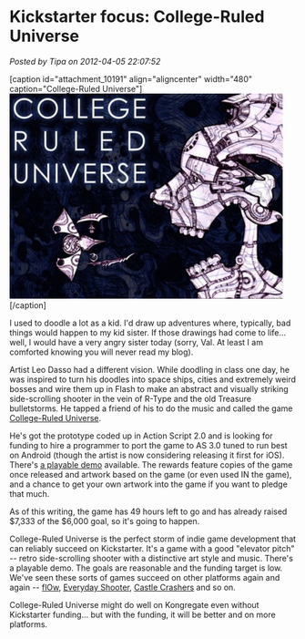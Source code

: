 # Kickstarter focus: College-Ruled Universe

*Posted by Tipa on 2012-04-05 22:07:52*

[caption id="attachment\_10191" align="aligncenter" width="480" caption="College-Ruled Universe"][![](../uploads/2012/04/collegeruled-480x360.jpg "College-Ruled Universe")](../uploads/2012/04/collegeruled.jpg)[/caption]

I used to doodle a lot as a kid. I'd draw up adventures where, typically, bad things would happen to my kid sister. If those drawings had come to life... well, I would have a very angry sister today (sorry, Val. At least I am comforted knowing you will never read my blog).

Artist Leo Dasso had a different vision. While doodling in class one day, he was inspired to turn his doodles into space ships, cities and extremely weird bosses and wire them up in Flash to make an abstract and visually striking side-scrolling shooter in the vein of R-Type and the old Treasure bulletstorms. He tapped a friend of his to do the music and called the game [College-Ruled Universe](http://www.kickstarter.com/projects/1075607244/college-ruled-universe).

He's got the prototype coded up in Action Script 2.0 and is looking for funding to hire a programmer to port the game to AS 3.0 tuned to run best on Android (though the artist is now considering releasing it first for iOS). There's [a playable demo](http://www.newgrounds.com/portal/view/592452) available. The rewards feature copies of the game once released and artwork based on the game (or even used IN the game), and a chance to get your own artwork into the game if you want to pledge that much.

As of this writing, the game has 49 hours left to go and has already raised $7,333 of the $6,000 goal, so it's going to happen.

College-Ruled Universe is the perfect storm of indie game development that can reliably succeed on Kickstarter. It's a game with a good "elevator pitch" -- retro side-scrolling shooter with a distinctive art style and music. There's a playable demo. The goals are reasonable and the funding target is low. We've seen these sorts of games succeed on other platforms again and again -- [flOw](http://www.jenovachen.com/flowingames/flowing.htm), [Everyday Shooter](http://www.everydayshooter.com/), [Castle Crashers](http://www.castlecrashers.com/) and so on.

College-Ruled Universe might do well on Kongregate even without Kickstarter funding... but with the funding, it will be better and on more platforms.
